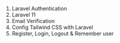 1. Laravel Authentication
2. Laravel 11
3. Email Verification
4. Config Tailwind CSS with Laravel
5. Register, Login, Logout & Remember user